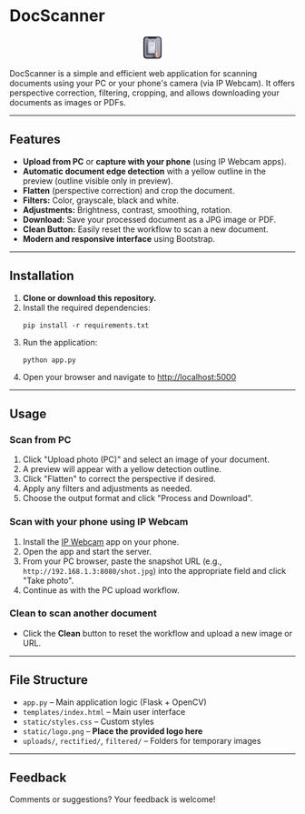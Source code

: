 # DocScanner

<p align="center">
  <img src="static/logo.png" alt="DocScanner Logo" style="max-height:40px;">
</p>

DocScanner is a simple and efficient web application for scanning documents using your PC or your phone's camera (via IP Webcam). It offers perspective correction, filtering, cropping, and allows downloading your documents as images or PDFs.

---

## Features

- **Upload from PC** or **capture with your phone** (using IP Webcam apps).
- **Automatic document edge detection** with a yellow outline in the preview (outline visible only in preview).
- **Flatten** (perspective correction) and crop the document.
- **Filters:** Color, grayscale, black and white.
- **Adjustments:** Brightness, contrast, smoothing, rotation.
- **Download:** Save your processed document as a JPG image or PDF.
- **Clean Button:** Easily reset the workflow to scan a new document.
- **Modern and responsive interface** using Bootstrap.

---

## Installation

1. **Clone or download this repository.**
2. Install the required dependencies:
   ```
   pip install -r requirements.txt
   ```
3. Run the application:
   ```
   python app.py
   ```
4. Open your browser and navigate to [http://localhost:5000](http://localhost:5000)

---

## Usage

### Scan from PC

1. Click "Upload photo (PC)" and select an image of your document.
2. A preview will appear with a yellow detection outline.
3. Click "Flatten" to correct the perspective if desired.
4. Apply any filters and adjustments as needed.
5. Choose the output format and click "Process and Download".

### Scan with your phone using IP Webcam

1. Install the [IP Webcam](https://play.google.com/store/apps/details?id=com.pas.webcam) app on your phone.
2. Open the app and start the server.
3. From your PC browser, paste the snapshot URL (e.g., `http://192.168.1.3:8080/shot.jpg`) into the appropriate field and click "Take photo".
4. Continue as with the PC upload workflow.

### Clean to scan another document

- Click the **Clean** button to reset the workflow and upload a new image or URL.

---

## File Structure

- `app.py` – Main application logic (Flask + OpenCV)
- `templates/index.html` – Main user interface
- `static/styles.css` – Custom styles
- `static/logo.png` – **Place the provided logo here**
- `uploads/`, `rectified/`, `filtered/` – Folders for temporary images

---

## Feedback

Comments or suggestions? Your feedback is welcome!